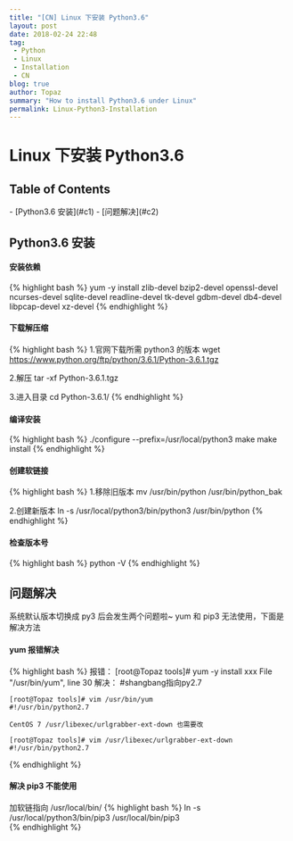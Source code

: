 ```yaml
---
title: "[CN] Linux 下安装 Python3.6"
layout: post
date: 2018-02-24 22:48
tag:
 - Python
 - Linux
 - Installation
 - CN
blog: true
author: Topaz
summary: "How to install Python3.6 under Linux"
permalink: Linux-Python3-Installation
---
```

<h1 class="title"> Linux 下安装 Python3.6  </h1>

<h2> Table of Contents </h2>
- [Python3.6 安装](#c1)
- [问题解决](#c2)


<h2 id="c1"> Python3.6 安装 </h2>

#### 安装依赖
{% highlight bash %}
yum -y install zlib-devel bzip2-devel openssl-devel ncurses-devel sqlite-devel readline-devel tk-devel gdbm-devel db4-devel libpcap-devel xz-devel
{% endhighlight %}

#### 下载解压缩
{% highlight bash %}
1.官网下载所需 python3 的版本
 wget https://www.python.org/ftp/python/3.6.1/Python-3.6.1.tgz

2.解压
 tar -xf Python-3.6.1.tgz

3.进入目录
 cd Python-3.6.1/
{% endhighlight %}

#### 编译安装
{% highlight bash %}
 ./configure --prefix=/usr/local/python3
 make
 make install
{% endhighlight %}


#### 创建软链接
{% highlight bash %}
1.移除旧版本
 mv /usr/bin/python /usr/bin/python_bak

2.创建新版本
 ln -s /usr/local/python3/bin/python3 /usr/bin/python
{% endhighlight %}

#### 检查版本号
{% highlight bash %}
 python -V
{% endhighlight %}


<h2 id="c2"> 问题解决 </h2>
系统默认版本切换成 py3 后会发生两个问题啦~ yum 和 pip3 无法使用，下面是解决方法

#### yum 报错解决
{% highlight bash %}
 报错：
 	[root@Topaz tools]# yum -y install xxx
 	File "/usr/bin/yum", line 30
 解决：
 	#shangbang指向py2.7

	[root@Topaz tools]# vim /usr/bin/yum
	#!/usr/bin/python2.7		

	CentOS 7 /usr/libexec/urlgrabber-ext-down 也需要改

	[root@Topaz tools]# vim /usr/libexec/urlgrabber-ext-down
	#!/usr/bin/python2.7		
{% endhighlight %}

#### 解决 pip3 不能使用
加软链指向 /usr/local/bin/
{% highlight bash %}
 ln -s /usr/local/python3/bin/pip3 /usr/local/bin/pip3  
{% endhighlight %}
